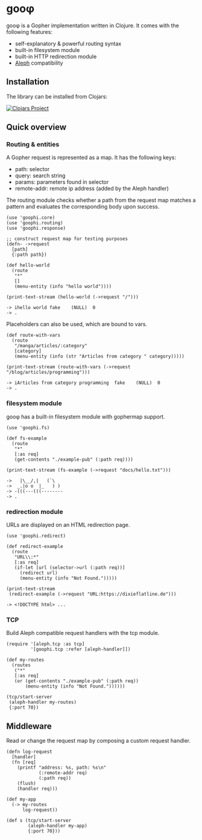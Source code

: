 # gooφ

gooφ is a Gopher implementation written in Clojure. It comes with the following features:

* self-explanatory & powerful routing syntax
* built-in filesystem module
* built-in HTTP redirection module
* [Aleph](https://github.com/aleph-io/aleph) compatibility

## Installation

The library can be installed from Clojars:

[![Clojars Project](https://img.shields.io/clojars/v/de.dixieflatline/goophi.svg?include_prereleases)](https://clojars.org/de.dixieflatline/goophi)

## Quick overview

### Routing & entities

A Gopher request is represented as a map. It has the following keys:

* path: selector
* query: search string
* params: parameters found in selector
* remote-addr: remote ip address (added by the Aleph handler)

The routing module checks whether a path from the request map matches a pattern and evaluates the corresponding body upon success.

	(use 'goophi.core)
	(use 'goophi.routing)
	(use 'goophi.response)

	;; construct request map for testing purposes
	(defn- ->request
	  [path]
	  {:path path})

	(def hello-world
	  (route
	   "*"
	   []
	   (menu-entity (info "hello world"))))

	(print-text-stream (hello-world (->request "/")))

	-> ihello world	fake	(NULL)	0
	-> .

Placeholders can also be used, which are bound to vars.

	(def route-with-vars
	  (route
	   "/manga/articles/:category"
	   [category]
	   (menu-entity (info (str "Articles from category " category)))))

	(print-text-stream (route-with-vars (->request "/blog/articles/programming")))

	-> iArticles from category programming	fake	(NULL)	0
	-> .

### filesystem module

gooφ has a built-in filesystem module with gophermap support.

	(use 'goophi.fs)

	(def fs-example
	  (route
	   "*"
	   [:as req]
	   (get-contents "./example-pub" (:path req))))

	(print-text-stream (fs-example (->request "docs/hello.txt")))

	->   |\__/,|   (`\
	->  _.|o o  |_   ) )
	-> -(((---(((--------
	-> .

### redirection module

URLs are displayed on an HTML redirection page.

	(use 'goophi.redirect)

	(def redirect-example
	  (route
	   "URL\\:*"
	   [:as req]
	   (if-let [url (selector->url (:path req))]
	     (redirect url)
	     (menu-entity (info "Not Found.")))))

	(print-text-stream
	 (redirect-example (->request "URL:https://dixieflatline.de")))

	-> <!DOCTYPE html> ...

### TCP

Build Aleph compatible request handlers with the tcp module.

	(require '[aleph.tcp :as tcp]
	         '[goophi.tcp :refer [aleph-handler]])

	(def my-routes
	  (routes
	   ("*"
	   [:as req]
	   (or (get-contents "./example-pub" (:path req))
	       (menu-entity (info "Not Found."))))))

	(tcp/start-server
	 (aleph-handler my-routes)
	 {:port 70})

## Middleware

Read or change the request map by composing a custom request handler.

	(defn log-request
	  [handler]
	  (fn [req]
	    (printf "address: %s, path: %s\n"
	            (:remote-addr req)
	            (:path req))
	    (flush)
	    (handler req)))

	(def my-app
	  (-> my-routes
	      log-request))

	(def s (tcp/start-server
	        (aleph-handler my-app)
	        {:port 70}))